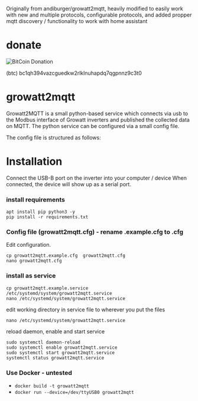 Originally from andiburger/growatt2mqtt, heavily modified to easily work with new and multiple protocols, configurable protocols, and added propper mqtt discovery / functionality to work with home assistant

# donate
![BitCoin Donation](https://github.com/HotNoob/growatt2mqtt-hotnoob/blob/main/donate_to_hotnoob.png?raw=true)

(btc) bc1qh394vazcguedkw2rlklnuhapdq7qgpnnz9c3t0

# growatt2mqtt

Growatt2MQTT is a small python-based service which connects via usb to the Modbus interface of Growatt inverters and published the collected data on MQTT.
The python service can be configured via a small config file.

The config file is structured as follows:

# Installation
Connect the USB-B port on the inverter into your computer / device
When connected, the device will show up as a serial port. 

### install requirements
```
apt install pip python3 -y
pip install -r requirements.txt
```

### Config file (growatt2mqtt.cfg) - rename .example.cfg to .cfg
Edit configuration.
```
cp growatt2mqtt.example.cfg  growatt2mqtt.cfg
nano growatt2mqtt.cfg
```

### install as service
```
cp growatt2mqtt.example.service  /etc/systemd/system/growatt2mqtt.service
nano /etc/systemd/system/growatt2mqtt.service
```
edit working directory in service file to wherever you put the files
```
nano /etc/systemd/system/growatt2mqtt.service
```
reload daemon, enable and start service
```
sudo systemctl daemon-reload
sudo systemctl enable growatt2mqtt.service
sudo systemctl start growatt2mqtt.service
systemctl status growatt2mqtt.service
```

### Use Docker - untested
- ```docker build -t growatt2mqtt ```
- ```docker run --device=/dev/ttyUSB0 growatt2mqtt```
